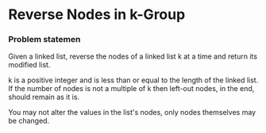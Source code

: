 # Reverse Nodes in k-Group

### Problem statemen
Given a linked list, reverse the nodes of a linked list k at a time and return its modified list.

k is a positive integer and is less than or equal to the length of the linked list. If the number 
of nodes is not a multiple of k then left-out nodes, in the end, should remain as it is.

You may not alter the values in the list's nodes, only nodes themselves may be changed.